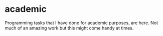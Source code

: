 # academic
Programming tasks that I have done for academic purposes, are here. Not much of an amazing work but this might come handy at times.
